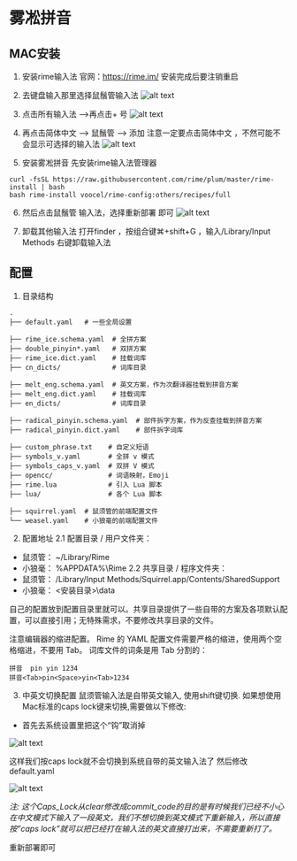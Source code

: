 # 雾凇拼音

## MAC安装
1. 安装rime输入法
官网：https://rime.im/
安装完成后要注销重启

2. 去键盘输入那里选择鼠鬚管输入法
![alt text](image.png)

3. 点击所有输入法 ——>再点击+ 号
![alt text](image-1.png)

4. 再点击简体中文 ——> 鼠鬚管 ——> 添加
注意一定要点击简体中文 ，不然可能不会显示可选择的输入法
![alt text](image-2.png)

5. 安装雾凇拼音
先安装rime输入法管理器
```
curl -fsSL https://raw.githubusercontent.com/rime/plum/master/rime-install | bash
bash rime-install voocel/rime-config:others/recipes/full
```

6. 然后点击鼠鬚管 输入法，选择重新部署 即可
![alt text](image-3.png)

7. 卸载其他输入法
打开finder ，按组合键⌘+shift+G ，输入/Library/Input Methods  右键卸载输入法

## 配置
1. 目录结构
```
.
├── default.yaml   # 一些全局设置

├── rime_ice.schema.yaml  # 全拼方案
├── double_pinyin*.yaml   # 双拼方案
├── rime_ice.dict.yaml    # 挂载词库
├── cn_dicts/             # 词库目录

├── melt_eng.schema.yaml  # 英文方案，作为次翻译器挂载到拼音方案
├── melt_eng.dict.yaml    # 挂载词库
├── en_dicts/             # 词库目录

├── radical_pinyin.schema.yaml  # 部件拆字方案，作为反查挂载到拼音方案
├── radical_pinyin.dict.yaml    # 部件拆字词库

├── custom_phrase.txt    # 自定义短语
├── symbols_v.yaml       # 全拼 v 模式
├── symbols_caps_v.yaml  # 双拼 V 模式
├── opencc/              # 词语映射，Emoji
├── rime.lua             # 引入 Lua 脚本
├── lua/                 # 各个 Lua 脚本

├── squirrel.yaml  # 鼠须管的前端配置文件
└── weasel.yaml    # 小狼毫的前端配置文件

```

2. 配置地址
2.1 配置目录 / 用户文件夹：
- 鼠须管： ~/Library/Rime
- 小狼毫： %APPDATA%\Rime
2.2 共享目录 / 程序文件夹：
- 鼠须管： /Library/Input Methods/Squirrel.app/Contents/SharedSupport
- 小狼毫： <安装目录>\data

自己的配置放到配置目录里就可以。共享目录提供了一些自带的方案及各项默认配置，可以直接引用；无特殊需求，不要修改共享目录的文件。

注意编辑器的缩进配置。
Rime 的 YAML 配置文件需要严格的缩进，使用两个空格缩进，不要用 Tab。
词库文件的词条是用 Tab 分割的：
```
拼音	pin yin 1234
拼音<Tab>pin<Space>yin<Tab>1234
```

3. 中英文切换配置
鼠须管输入法是自带英文输入, 使用shift键切换. 如果想使用Mac标准的caps lock键来切换,需要做以下修改:
- 首先去系统设置里把这个“钩”取消掉

![alt text](image-4.png)

这样我们按caps lock就不会切换到系统自带的英文输入法了
然后修改default.yaml

![alt text](image-5.png)

*注: 这个Caps_Lock从clear修改成commit_code的目的是有时候我们已经不小心在中文模式下输入了一段英文，我们不想切换到英文模式下重新输入，所以直接按”caps lock”就可以把已经打在输入法的英文直接打出来，不需要重新打了。*

重新部署即可
